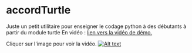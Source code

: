 # accordTurtle
Juste un petit utilitaire pour enseigner le codage python à des débutants à partir du module turtle
En vidéo  : [lien vers la vidéo de démo.](https://cbiot.fr/site/accords.m4v)

Cliquer sur l'image pour voir la vidéo.
[![Alt text](https://cbiot.fr/site/accords2.png)](https://cbiot.fr/site/accords.m4v)
